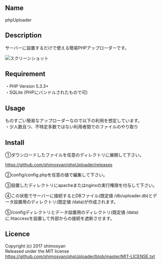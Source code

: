 ## Name
phpUploader

## Description
サーバーに設置するだけで使える簡易PHPアップローダーです。

![スクリーンショット](https://cloud.githubusercontent.com/assets/26715606/25690448/622ac98c-30cc-11e7-8ff7-044f34d225d4.png)

## Requirement
・PHP Version 5.3.3+  
・SQLite (PHPにバンドルされたもので可)

## Usage
ものすごい簡易なアップローダーなので以下の利用を想定しています。  
・少人数且つ、不特定多数ではない利用者間でのファイルのやり取り

## Install
①ダウンロードしたファイルを任意のディレクトリに展開して下さい。

<https://github.com/shimosyan/phpUploader/releases>

②config/config.phpを任意の値で編集して下さい。

③設置したディレクトリにapacheまたはnginxの実行権限を付与して下さい。

④この状態でサーバーに接続するとDBファイル(既定値 /db/uploader.db)とデータ設置用のディレクトリ(既定値 /data)が作成されます。

⑤/configディレクトリとデータ設置用のディレクトリ(既定値 /data)に.htaccessを設置して外部からの接続を遮断させます。

## Licence
Copyright (c) 2017 shimosyan  
Released under the MIT license  
https://github.com/shimosyan/phpUploader/blob/master/MIT-LICENSE.txt